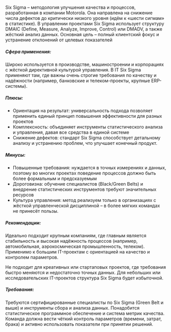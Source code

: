 Six Sigma – методология улучшения качества и процессов, разработанная в компании Motorola. Она направлена на снижение числа дефектов до критически низкого уровня (идём к «шести сигмам» в статистике). В управлении проектами Six Sigma использует структуру DMAIC (Define, Measure, Analyze, Improve, Control) или DMADV, а также жёсткий анализ данных. Основная цель – полный клиентский фокус и устранение отклонений от целевых показателей
##### Сфера применения:
Широко используется в производстве, машиностроении и корпорациях с жёсткой директивной культурой управления. В IT Six Sigma применяют там, где важны очень строгие требования по качеству и надёжности (например, банковские и телеком-проекты, крупные ERP-системы).
##### Плюсы:
  - Ориентация на результат: универсальность подхода позволяет применить единый принцип повышения эффективности для разных проектов
  - Комплексность: объединяет инструменты статистического анализа и управления, давая все средства в единой системе
  - Снижение дефектов: стандарт Six Sigma способствует детальному анализу и устранению проблем, что улучшает конечный продукт.

##### Минусы: 
 - Повышенные требования: нуждается в точных измерениях и данных, поэтому во многих проектах поведение процессов должно быть более формальным и предсказуемым
 - Дороговизна: обучение специалистов (Black/Green Belts) и внедрение статистических инструментов требуют значительных ресурсов
 - Культура управления: метод реализуем только в организациях с жёсткой управленческой дисциплиной – в более мягких командах не принесёт пользы.

##### Рекомендации:
Идеально подходит крупным компаниям, где главным является стабильность и высокая надёжность процессов (например, автомобильная, аэрокосмическая промышленность, телеком). Применимо к большим IT-проектам с ориентацией на качество и контролем параметров.

Не подходит для креативных или стартаповых проектов, где требования быстро меняются и недостаточно точных данных. Для небольших или исследовательских IT-проектов структура Six Sigma будет избыточной.
##### Требования:
Требуются сертифицированные специалисты по Six Sigma (Green Belt и выше) и инструменты сбора и анализа данных. Понадобится статистическое программное обеспечение и система метрик качества. Команда должна вести чёткий контроль параметров (времени, затрат, брака) и активно использовать показатели при принятии решений.
